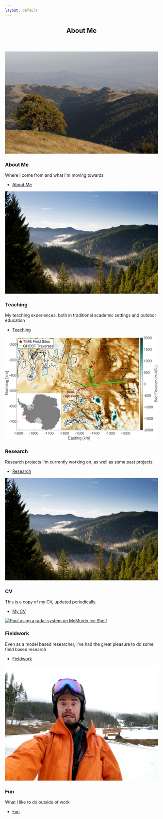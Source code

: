 ```yaml
---
layout: default
---
```


<!-- <\!-- Section -\-> -->
<!-- <section> -->
<!-- 	<header class="major"> -->
<!-- 		<h2>Erat lacinia</h2> -->
<!-- 	</header> -->
<!-- 	<div class="features"> -->
<!-- 		<article> -->
<!-- 			<span class="icon fa-diamond"></span> -->
<!-- 			<div class="content"> -->
<!-- 				<h3>Portitor ullamcorper</h3> -->
<!-- 				<p>Aenean ornare velit lacus, ac varius enim lorem ullamcorper dolore. Proin aliquam facilisis ante interdum. Sed nulla amet lorem feugiat tempus aliquam.</p> -->
<!-- 			</div> -->
<!-- 		</article> -->
<!-- 		<article> -->
<!-- 			<span class="icon fa-paper-plane"></span> -->
<!-- 			<div class="content"> -->
<!-- 				<h3>Sapien veroeros</h3> -->
<!-- 				<p>Aenean ornare velit lacus, ac varius enim lorem ullamcorper dolore. Proin aliquam facilisis ante interdum. Sed nulla amet lorem feugiat tempus aliquam.</p> -->
<!-- 			</div> -->
<!-- 		</article> -->
<!-- 		<article> -->
<!-- 			<span class="icon fa-rocket"></span> -->
<!-- 			<div class="content"> -->
<!-- 				<h3>Quam lorem ipsum</h3> -->
<!-- 				<p>Aenean ornare velit lacus, ac varius enim lorem ullamcorper dolore. Proin aliquam facilisis ante interdum. Sed nulla amet lorem feugiat tempus aliquam.</p> -->
<!-- 			</div> -->
<!-- 		</article> -->
<!-- 		<article> -->
<!-- 			<span class="icon fa-signal"></span> -->
<!-- 			<div class="content"> -->
<!-- 				<h3>Sed magna finibus</h3> -->
<!-- 				<p>Aenean ornare velit lacus, ac varius enim lorem ullamcorper dolore. Proin aliquam facilisis ante interdum. Sed nulla amet lorem feugiat tempus aliquam.</p> -->
<!-- 			</div> -->
<!-- 		</article> -->
<!-- 	</div> -->
<!-- </section> -->



<!-- Section -->
<section>
  
  <header class="major">
    <h2><a id="target_about">About Me</a></h2>
  </header>
  <div class="posts">
    <article>
      <a href="{{ 'about_me.html' | absolute_url }}" class="image"><img src="assets/images/henryCoe.jpg" alt="Oak Tree at Henry Coe State Park" /></a>
      <h3>About Me</h3>
      <p>Where I come from and what I'm moving towards </p>
      <ul class="actions">
	<li><a href="{{ 'about_me.html' | absolute_url }}" class="button">About Me</a></li>
      </ul>
    </article>
        <article>
      <a href="{{ 'teaching.html' | absolute_url }}" class="image"><img src="assets/images/trees.jpg" alt="Fog floating about a redwood forest" /></a>
      <h3>Teaching</h3>
      <p>My teaching experiences, both in traditional academic settings and outdoor education</p>
      <ul class="actions">
	<li><a href="{{ 'teaching.html' | absolute_url }}" class="button">Teaching</a></li>
      </ul>
    </article>
    <article>
      <a href="{{ 'research.html' | absolute_url}}" class="image"><img src="assets/images/JGR1.jpg" alt="An annotated map of Thwaites Glacier basal topography" /></a>
      <h3>Research</h3>
      <p>Research projects I'm currently working on, as well as some past projects</p>
      <ul class="actions">
	<li><a href="{{ 'research.html' | absolute_url}}" class="button">Research</a></li>
      </ul>
    </article>
        <article>
      <a href="{{ 'cv.html' | absolute_url }}" class="image"><img src="assets/images/trees.jpg" alt="Fog floating about a redwood forest" /></a>
      <h3>CV</h3>
      <p>This is a copy of my CV, updated periodically.  </p>
      <ul class="actions">
	<li><a href="{{ 'cv.html' | absolute_url }}" class="button">My CV</a></li>
      </ul>
    </article>
    <article>
      <a href="{{ 'fieldwork.html' | absolute_url }}" class="image"><img src="assets/images/paulMcmShelf.jpg" alt="Paul using a radar system on McMurdo Ice Shelf" /></a>
      <h3>Fieldwork</h3>
      <p>Even as a model based researcher, I've had the great pleasure to do some field based research</p>
      <ul class="actions">
	<li><a href="{{ 'fieldwork.html' | absolute_url }}" class="button">Fieldwork</a></li>
      </ul>
    </article>
    <article>
      <a href="{{ 'fun.html' | absolute_url }}" class="image"><img src="assets/images/fun.jpg" alt="Paul making a funny face" /></a>
      <h3>Fun</h3>
      <p>What I like to do outside of work </p>
      <ul class="actions">
	<li><a href="{{ 'fun.html' | absolute_url }}" class="button">Fun</a></li>
      </ul>
    </article>
  </div>
</section>
